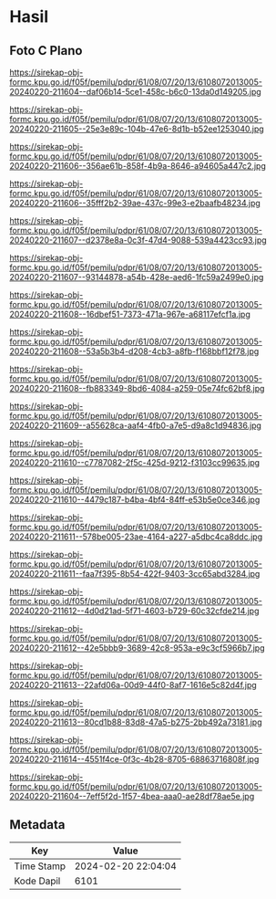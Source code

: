 # Hasil

## Foto C Plano

https://sirekap-obj-formc.kpu.go.id/f05f/pemilu/pdpr/61/08/07/20/13/6108072013005-20240220-211604--daf06b14-5ce1-458c-b6c0-13da0d149205.jpg

https://sirekap-obj-formc.kpu.go.id/f05f/pemilu/pdpr/61/08/07/20/13/6108072013005-20240220-211605--25e3e89c-104b-47e6-8d1b-b52ee1253040.jpg

https://sirekap-obj-formc.kpu.go.id/f05f/pemilu/pdpr/61/08/07/20/13/6108072013005-20240220-211606--356ae61b-858f-4b9a-8646-a94605a447c2.jpg

https://sirekap-obj-formc.kpu.go.id/f05f/pemilu/pdpr/61/08/07/20/13/6108072013005-20240220-211606--35fff2b2-39ae-437c-99e3-e2baafb48234.jpg

https://sirekap-obj-formc.kpu.go.id/f05f/pemilu/pdpr/61/08/07/20/13/6108072013005-20240220-211607--d2378e8a-0c3f-47d4-9088-539a4423cc93.jpg

https://sirekap-obj-formc.kpu.go.id/f05f/pemilu/pdpr/61/08/07/20/13/6108072013005-20240220-211607--93144878-a54b-428e-aed6-1fc59a2499e0.jpg

https://sirekap-obj-formc.kpu.go.id/f05f/pemilu/pdpr/61/08/07/20/13/6108072013005-20240220-211608--16dbef51-7373-471a-967e-a68117efcf1a.jpg

https://sirekap-obj-formc.kpu.go.id/f05f/pemilu/pdpr/61/08/07/20/13/6108072013005-20240220-211608--53a5b3b4-d208-4cb3-a8fb-f168bbf12f78.jpg

https://sirekap-obj-formc.kpu.go.id/f05f/pemilu/pdpr/61/08/07/20/13/6108072013005-20240220-211608--fb883349-8bd6-4084-a259-05e74fc62bf8.jpg

https://sirekap-obj-formc.kpu.go.id/f05f/pemilu/pdpr/61/08/07/20/13/6108072013005-20240220-211609--a55628ca-aaf4-4fb0-a7e5-d9a8c1d94836.jpg

https://sirekap-obj-formc.kpu.go.id/f05f/pemilu/pdpr/61/08/07/20/13/6108072013005-20240220-211610--c7787082-2f5c-425d-9212-f3103cc99635.jpg

https://sirekap-obj-formc.kpu.go.id/f05f/pemilu/pdpr/61/08/07/20/13/6108072013005-20240220-211610--4479c187-b4ba-4bf4-84ff-e53b5e0ce346.jpg

https://sirekap-obj-formc.kpu.go.id/f05f/pemilu/pdpr/61/08/07/20/13/6108072013005-20240220-211611--578be005-23ae-4164-a227-a5dbc4ca8ddc.jpg

https://sirekap-obj-formc.kpu.go.id/f05f/pemilu/pdpr/61/08/07/20/13/6108072013005-20240220-211611--faa7f395-8b54-422f-9403-3cc65abd3284.jpg

https://sirekap-obj-formc.kpu.go.id/f05f/pemilu/pdpr/61/08/07/20/13/6108072013005-20240220-211612--4d0d21ad-5f71-4603-b729-60c32cfde214.jpg

https://sirekap-obj-formc.kpu.go.id/f05f/pemilu/pdpr/61/08/07/20/13/6108072013005-20240220-211612--42e5bbb9-3689-42c8-953a-e9c3cf5966b7.jpg

https://sirekap-obj-formc.kpu.go.id/f05f/pemilu/pdpr/61/08/07/20/13/6108072013005-20240220-211613--22afd06a-00d9-44f0-8af7-1616e5c82d4f.jpg

https://sirekap-obj-formc.kpu.go.id/f05f/pemilu/pdpr/61/08/07/20/13/6108072013005-20240220-211613--80cd1b88-83d8-47a5-b275-2bb492a73181.jpg

https://sirekap-obj-formc.kpu.go.id/f05f/pemilu/pdpr/61/08/07/20/13/6108072013005-20240220-211614--4551f4ce-0f3c-4b28-8705-68863716808f.jpg

https://sirekap-obj-formc.kpu.go.id/f05f/pemilu/pdpr/61/08/07/20/13/6108072013005-20240220-211604--7eff5f2d-1f57-4bea-aaa0-ae28df78ae5e.jpg


## Metadata

| Key        | Value               |
| ---------- | ------------------- |
| Time Stamp | 2024-02-20 22:04:04 |
| Kode Dapil | 6101                |



